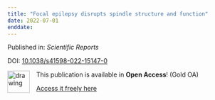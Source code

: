 ```yaml
---
title: "Focal epilepsy disrupts spindle structure and function"
date: 2022-07-01
enddate:
---
```


Published in: *Scientific Reports*

DOI: [10.1038/s41598-022-15147-0](https://doi.org/10.1038/s41598-022-15147-0)

<img src="https://upload.wikimedia.org/wikipedia/commons/thumb/7/77/Open_Access_logo_PLoS_transparent.svg/800px-Open_Access_logo_PLoS_transparent.svg.png" alt="drawing" width="50" align="left"/> &nbsp;&nbsp;&nbsp;This publication is available in **Open Access**! (Gold OA)

&nbsp;&nbsp;&nbsp;<a href="https://www.nature.com/articles/s41598-022-15147-0.pdf">Access it freely here</a>

